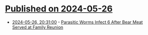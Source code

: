 # [Published on 2024-05-26](index.md)

* [2024-05-26, 20:31:00](https://soylentnews.org/article.pl?sid=24/05/25/1833222&from=rss) - [Parasitic Worms Infect 6 After Bear Meat Served at Family Reunion](https://soylentnews.org/article.pl?sid=24/05/25/1833222&from=rss)
